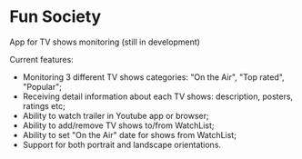 # Fun Society
App for TV shows monitoring (still in development)

Current features:

  - Monitoring 3 different TV shows categories: "On the Air", "Top rated", "Popular";
  - Receiving detail information about each TV shows: description, posters, ratings etc;
  - Ability to watch trailer in Youtube app or browser;
  - Ability to add/remove TV shows to/from WatchList;
  - Ability to set "On the Air" date for shows from WatchList;
  - Support for both portrait and landscape orientations.
